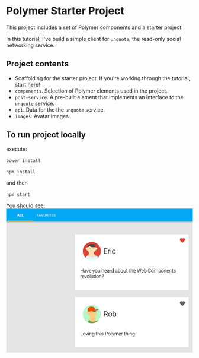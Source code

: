 # Polymer Starter Project

This project includes a set of Polymer components and a starter project.

In this tutorial, I've build a simple client for `unquote`, the read-only social networking service.


## Project contents

 -    Scaffolding for the starter project. If you're working through the tutorial, start here!
 -   `components`. Selection of Polymer elements used in the project.
 -   `post-service`. A pre-built element that implements an interface to the `unquote` service. 
 -   `api`. Data for the the `unquote` service.
 -   `images`. Avatar images.

## To run project locally

execute:

```
bower install
```
```
npm install
```

and then 
```
npm start 
```

You should see:
![app_image](readme_image/app_image.png)






